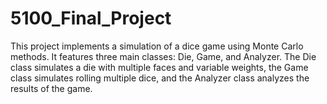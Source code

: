 # 5100_Final_Project
This project implements a simulation of a dice game using Monte Carlo methods. It features three main classes: Die, Game, and Analyzer. The Die class simulates a die with multiple faces and variable weights, the Game class simulates rolling multiple dice, and the Analyzer class analyzes the results of the game.
